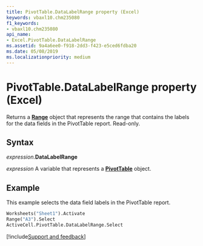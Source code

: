 ```yaml
---
title: PivotTable.DataLabelRange property (Excel)
keywords: vbaxl10.chm235080
f1_keywords:
- vbaxl10.chm235080
api_name:
- Excel.PivotTable.DataLabelRange
ms.assetid: 9a4a6ee0-f918-2dd3-f423-e5ced6fdba20
ms.date: 05/08/2019
ms.localizationpriority: medium
---
```



# PivotTable.DataLabelRange property (Excel)

Returns a **[Range](Excel.Range(object).md)** object that represents the range that contains the labels for the data fields in the PivotTable report. Read-only.


## Syntax

_expression_.**DataLabelRange**

_expression_ A variable that represents a **[PivotTable](Excel.PivotTable.md)** object.


## Example

This example selects the data field labels in the PivotTable report.

```vb
Worksheets("Sheet1").Activate 
Range("A3").Select 
ActiveCell.PivotTable.DataLabelRange.Select
```




[!include[Support and feedback](~/includes/feedback-boilerplate.md)]